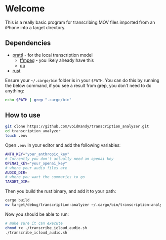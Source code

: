 # Welcome
This is a really basic program for transcribing MOV files imported from an iPhone into a target directory.

## Dependencies
+ [prattl](https://prattl.co/) - for the local transcription model
    - [ffmpeg](https://ffmpeg.org/) - you likely already have this
    - [go](https://go.dev/)
+ [rust](https://www.rust-lang.org/)

Ensure your `~/.cargo/bin` folder is in your `$PATH`.
You can do this by running the below command, if you see a result from grep, you don't need to do anything:
```bash
echo $PATH | grep ".cargo/bin"
```

## How to use
```bash
git clone https://github.com/voidKandy/transcription_analyzer.git
cd transcription_analyzer
touch .env
```
Open `.env` in your editor and add the following variables: 
```bash
ANTH_KEY="your_anthropic_key"
# Currently you don't actually need an openai key
OPENAI_KEY="your_openai_key"
# where your audio files are
AUDIO_DIR=
# where you want the summaries to go
TARGET_DIR=
```
Then you build the rust binary, and add it to your path:
```bash
cargo build
mv target/debug/transcription-analyzer ~/.cargo/bin/transcription-analyzer
```
Now you should be able to run:
```bash
# make sure it can execute 
chmod +x ./transcribe_icloud_audio.sh
./transcribe_icloud_audio.sh
```
